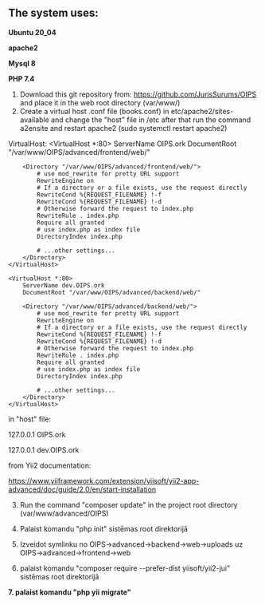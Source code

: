 <h2>The system uses:</h2>
<b>Ubuntu 20_04
        
apache2

Mysql 8

PHP 7.4
</b>
<br>
1. Download this git repository from: https://github.com/JurisSurums/OIPS and place it in the web root directory (var/www/)
2. Create a virtual host .conf file (books.conf) in etc/apache2/sites-available and change the "host" file in /etc after that run the command a2ensite and restart apache2 (sudo systemctl restart apache2)

VirtualHost:
<VirtualHost *:80>
        ServerName OIPS.ork
        DocumentRoot "/var/www/OIPS/advanced/frontend/web/"
           
        <Directory "/var/www/OIPS/advanced/frontend/web/">
            # use mod_rewrite for pretty URL support
            RewriteEngine on
            # If a directory or a file exists, use the request directly
            RewriteCond %{REQUEST_FILENAME} !-f
            RewriteCond %{REQUEST_FILENAME} !-d
            # Otherwise forward the request to index.php
            RewriteRule . index.php
            Require all granted
            # use index.php as index file
            DirectoryIndex index.php

            # ...other settings...
        </Directory>
    </VirtualHost>
       
    <VirtualHost *:80>
        ServerName dev.OIPS.ork
        DocumentRoot "/var/www/OIPS/advanced/backend/web/"
           
        <Directory "/var/www/OIPS/advanced/backend/web/">
            # use mod_rewrite for pretty URL support
            RewriteEngine on
            # If a directory or a file exists, use the request directly
            RewriteCond %{REQUEST_FILENAME} !-f
            RewriteCond %{REQUEST_FILENAME} !-d
            # Otherwise forward the request to index.php
            RewriteRule . index.php
            Require all granted
            # use index.php as index file
            DirectoryIndex index.php

            # ...other settings...
        </Directory>
    </VirtualHost>

in "host" file:

127.0.0.1	OIPS.ork

127.0.0.1	dev.OIPS.ork

from Yii2 documentation:

https://www.yiiframework.com/extension/yiisoft/yii2-app-advanced/doc/guide/2.0/en/start-installation

3. Run the command "composer update" in the project root directory (var/www/advanced/OIPS)

4. Palaist komandu "php init" sistēmas root direktorijā

5. Izveidot symlinku no OIPS->advanced->backend->web->uploads uz OIPS->advanced->frontend->web

6. palaist komandu "composer require --prefer-dist yiisoft/yii2-jui" sistēmas root direktorijā

<b> 7. palaist komandu "php yii migrate" </b>
